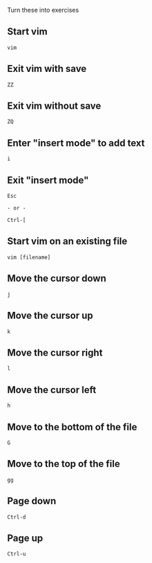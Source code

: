 Turn these into exercises

## Start vim

    vim

## Exit vim with save

    ZZ

## Exit vim without save

    ZQ

## Enter "insert mode" to add text

    i

## Exit "insert mode"

    Esc

    - or -

    Ctrl-[

## Start vim on an existing file

    vim [filename]

## Move the cursor down

    j

## Move the cursor up

    k

## Move the cursor right

    l

## Move the cursor left

    h

## Move to the bottom of the file

    G

## Move to the top of the file

    gg

## Page down

    Ctrl-d

## Page up

    Ctrl-u
